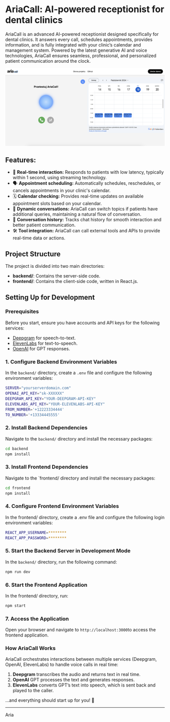 # AriaCall: AI-powered receptionist for dental clinics

AriaCall is an advanced AI-powered receptionist designed specifically for dental clinics. It answers every call, schedules appointments, provides information, and is fully integrated with your clinic’s calendar and management system. Powered by the latest generative AI and voice technologies, AriaCall ensures seamless, professional, and personalized patient communication around the clock.

![AriaCall Demo](./aria_call_demo.png)

## Features:
- 🏁 **Real-time interaction:** Responds to patients with low latency, typically within 1 second, using streaming technology.
- 🗣️ **Appointment scheduling:** Automatically schedules, reschedules, or cancels appointments in your clinic's calendar.
- 🗓️ **Calendar checking:** Provides real-time updates on available appointment slots based on your calendar.
- 💬 **Dynamic conversations:** AriaCall can switch topics if patients have additional queries, maintaining a natural flow of conversation.
- 📔 **Conversation history:** Tracks chat history for smooth interaction and better patient communication.
- 🛠️ **Tool integration:** AriaCall can call external tools and APIs to provide real-time data or actions.

## Project Structure
The project is divided into two main directories:
- **backend/**: Contains the server-side code.
- **frontend/**: Contains the client-side code, written in React.js.

## Setting Up for Development

### Prerequisites
Before you start, ensure you have accounts and API keys for the following services:
- [Deepgram](https://deepgram.com) for speech-to-text.
- [ElevenLabs](https://elevenlabs.io) for text-to-speech.
- [OpenAI](https://platform.openai.com) for GPT responses.

### 1. Configure Backend Environment Variables
In the `backend/` directory, create a `.env` file and configure the following environment variables:

```bash
SERVER="yourserverdomain.com"
OPENAI_API_KEY="sk-XXXXXX"
DEEPGRAM_API_KEY="YOUR-DEEPGRAM-API-KEY"
ELEVENLABS_API_KEY="YOUR-ELEVENLABS-API-KEY"
FROM_NUMBER='+12223334444'
TO_NUMBER='+13334445555'
```

### 2. Install Backend Dependencies
Navigate to the `backend/` directory and install the necessary packages:

```bash
cd backend
npm install
```

### 3. Install Frontend Dependencies
Navigate to the `frontend/ directory and install the necessary packages:

```bash
cd frontend
npm install
```

### 4. Configure Frontend Environment Variables
In the frontend/ directory, create a .env file and configure the following login environment variables:

```bash
REACT_APP_USERNAME=********
REACT_APP_PASSWORD=********
```

### 5. Start the Backend Server in Development Mode
In the `backend/` directory, run the following command:

```bash
npm run dev
```

### 6. Start the Frontend Application
In the frontend/ directory, run:

```bash
npm start
```

### 7. Access the Application
Open your browser and navigate to `http://localhost:3000`to access the frontend application.

### How AriaCall Works
AriaCall orchestrates interactions between multiple services (Deepgram, OpenAI, ElevenLabs) to handle voice calls in real time:

1. **Deepgram** transcribes the audio and returns text in real time.
2. **OpenAI** GPT processes the text and generates responses.
3. **ElevenLabs** converts GPT’s text into speech, which is sent back and played to the caller.

...and everything should start up for you! 🚀
___
Aria